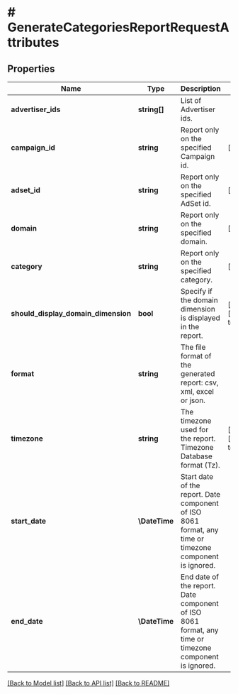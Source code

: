 # # GenerateCategoriesReportRequestAttributes

## Properties

Name | Type | Description | Notes
------------ | ------------- | ------------- | -------------
**advertiser_ids** | **string[]** | List of Advertiser ids. |
**campaign_id** | **string** | Report only on the specified Campaign id. | [optional]
**adset_id** | **string** | Report only on the specified AdSet id. | [optional]
**domain** | **string** | Report only on the specified domain. | [optional]
**category** | **string** | Report only on the specified category. | [optional]
**should_display_domain_dimension** | **bool** | Specify if the domain dimension is displayed in the report. | [optional] [default to true]
**format** | **string** | The file format of the generated report: csv, xml, excel or json. |
**timezone** | **string** | The timezone used for the report. Timezone Database format (Tz). | [optional] [default to 'UTC']
**start_date** | **\DateTime** | Start date of the report. Date component of ISO 8061 format, any time or timezone component is ignored. |
**end_date** | **\DateTime** | End date of the report. Date component of ISO 8061 format, any time or timezone component is ignored. |

[[Back to Model list]](../../README.md#models) [[Back to API list]](../../README.md#endpoints) [[Back to README]](../../README.md)
